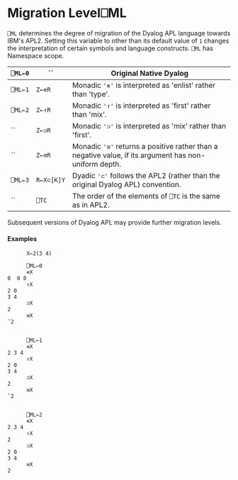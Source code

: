




<h1 class="heading"><span class="name">Migration Level</span><span class="command">⎕ML</span></h1>

`⎕ML` determines the degree of migration of the Dyalog APL language towards IBM's APL2.  Setting this variable to other than its default value of `1` changes the interpretation of certain symbols and language constructs. `⎕ML` has Namespace scope.


| `⎕ML←0` | `` | Original Native Dyalog |
| --- | --- | ---  |
| `⎕ML←1` | `Z←∊R` | Monadic `'∊'` is interpreted as 'enlist' rather than 'type'. |
| `⎕ML←2` | `Z←↑R` | Monadic `'↑'` is interpreted as 'first' rather than 'mix'. |
| `` | `Z←⊃R` | Monadic `'⊃'` is interpreted as 'mix' rather than 'first'. |
| `` | `Z←≡R` | Monadic `'≡'` returns a positive rather than a negative value, if its argument has non-uniform depth. |
| `⎕ML←3` | `R←X⊂[K]Y` | Dyadic `'⊂'` follows the APL2 (rather than the original Dyalog APL) convention. |
| `` | `⎕TC` | The order of the elements of `⎕TC` is the same as in APL2. |


Subsequent versions of Dyalog APL may provide further migration levels.


#### Examples
```apl
      X←2(3 4)

      ⎕ML←0
      ∊X
0  0 0
      ↑X
2 0
3 4
      ⊃X
2
      ≡X
¯2

```
```apl

      ⎕ML←1
      ∊X
2 3 4
      ↑X
2 0
3 4
      ⊃X
2
      ≡X
¯2

```
```apl

      ⎕ML←2
      ∊X
2 3 4
      ↑X
2
      ⊃X
2 0
3 4
      ≡X
2

```


